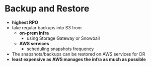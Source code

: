 
# Backup and Restore

- **highest RPO**
- take regular backups into S3 from
	- **on-prem infra**
		- using Storage Gateway or Snowball
	- **AWS services**
		- scheduling snapshots frequency
- The snapshots/backups can be restored on AWS services for DR
- **least expensive as AWS manages the infra as much as possible**

